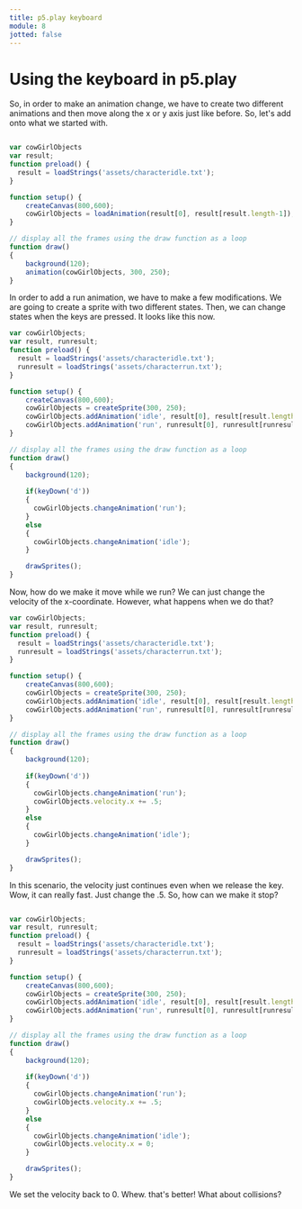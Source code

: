 ```yaml
---
title: p5.play keyboard 
module: 8
jotted: false
---
```


# Using the keyboard in p5.play

So, in order to make an animation change, we have to create two different animations and then move along the x or y axis just like before.  So, let's add onto what we started with.

```js

var cowGirlObjects
var result;
function preload() {
  result = loadStrings('assets/characteridle.txt');
}

function setup() {
    createCanvas(800,600);  
    cowGirlObjects = loadAnimation(result[0], result[result.length-1]);
}

// display all the frames using the draw function as a loop
function draw() 
{
    background(120);
    animation(cowGirlObjects, 300, 250);
}

```

In order to add a run animation, we have to make a few modifications.  We are going to create a sprite with two different states.  Then, we can change states when the keys are pressed.  It looks like this now.

```js
var cowGirlObjects;
var result, runresult;
function preload() {
  result = loadStrings('assets/characteridle.txt');
  runresult = loadStrings('assets/characterrun.txt');
}

function setup() {
    createCanvas(800,600);  
    cowGirlObjects = createSprite(300, 250);
    cowGirlObjects.addAnimation('idle', result[0], result[result.length-1]);
    cowGirlObjects.addAnimation('run', runresult[0], runresult[runresult.length-1]);
}

// display all the frames using the draw function as a loop
function draw() 
{
    background(120);
   
    if(keyDown('d'))
    {
      cowGirlObjects.changeAnimation('run');
    }
    else
    {
      cowGirlObjects.changeAnimation('idle');
    }

    drawSprites();
}
```

Now, how do we make it move while we run?  We can just change the velocity of the x-coordinate.  However, what happens when we do that?

```js
var cowGirlObjects;
var result, runresult;
function preload() {
  result = loadStrings('assets/characteridle.txt');
  runresult = loadStrings('assets/characterrun.txt');
}

function setup() {
    createCanvas(800,600);  
    cowGirlObjects = createSprite(300, 250);
    cowGirlObjects.addAnimation('idle', result[0], result[result.length-1]);
    cowGirlObjects.addAnimation('run', runresult[0], runresult[runresult.length-1]);
}

// display all the frames using the draw function as a loop
function draw() 
{
    background(120);
   
    if(keyDown('d'))
    {
      cowGirlObjects.changeAnimation('run');
      cowGirlObjects.velocity.x += .5;
    }
    else
    {
      cowGirlObjects.changeAnimation('idle');
    }

    drawSprites();
}
```

In this scenario, the velocity just continues even when we release the key.  Wow, it can really fast. Just change the .5.  So, how can we make it stop?

```js

var cowGirlObjects;
var result, runresult;
function preload() {
  result = loadStrings('assets/characteridle.txt');
  runresult = loadStrings('assets/characterrun.txt');
}

function setup() {
    createCanvas(800,600);  
    cowGirlObjects = createSprite(300, 250);
    cowGirlObjects.addAnimation('idle', result[0], result[result.length-1]);
    cowGirlObjects.addAnimation('run', runresult[0], runresult[runresult.length-1]);
}

// display all the frames using the draw function as a loop
function draw() 
{
    background(120);
   
    if(keyDown('d'))
    {
      cowGirlObjects.changeAnimation('run');
      cowGirlObjects.velocity.x += .5;
    }
    else
    {
      cowGirlObjects.changeAnimation('idle');
      cowGirlObjects.velocity.x = 0;
    }

    drawSprites();
}

```

We set the velocity back to 0.  Whew. that's better!  What about collisions?

